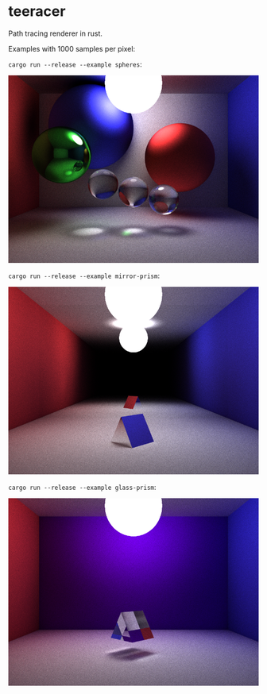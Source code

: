 # teeracer

Path tracing renderer in rust.

Examples with 1000 samples per pixel:

`cargo run --release --example spheres`:

![spheres.png](spheres.png)

`cargo run --release --example mirror-prism`:

![mirror-prism.png](mirror-prism.png)

`cargo run --release --example glass-prism`:

![glass-prism.png](glass-prism.png)
